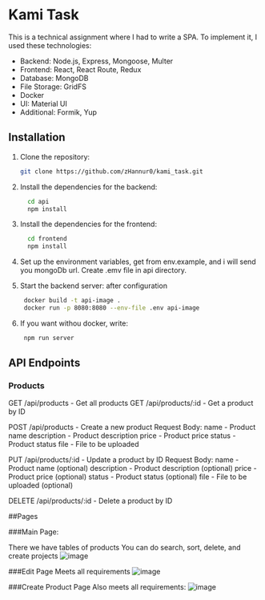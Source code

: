 # Kami Task

This is a technical assignment where I had to write a SPA. To implement it, I used these technologies:

- Backend: Node.js, Express, Mongoose, Multer
- Frontend: React, React Route, Redux
- Database: MongoDB
- File Storage: GridFS
- Docker
- UI: Material UI
- Additional: Formik, Yup

## Installation

1. Clone the repository:
   ```bash
   git clone https://github.com/zHannur0/kami_task.git

2. Install the dependencies for the backend:
   ```bash
     cd api
     npm install

2. Install the dependencies for the frontend:
   ```bash
     cd frontend
     npm install

3. Set up the environment variables, get from env.example, and i will send you mongoDb url. Create .emv file in api directory.

4. Start the backend server: after configuration
   ```bash
    docker build -t api-image . 
    docker run -p 8080:8080 --env-file .env api-image

5. If you want withou docker, write:
      ```bash
       npm run server


## API Endpoints

### Products

GET /api/products - Get all products
GET /api/products/:id - Get a product by ID

POST /api/products - Create a new product
Request Body:
name - Product name
description - Product description
price - Product price
status - Product status
file - File to be uploaded

PUT /api/products/:id - Update a product by ID
Request Body:
name - Product name (optional)
description - Product description (optional)
price - Product price (optional)
status - Product status (optional)
file - File to be uploaded (optional)

DELETE /api/products/:id - Delete a product by ID

##Pages

###Main Page:

There we have tables of products
   You can do search, sort, delete, and create projects
![image](https://github.com/zHannur0/kami_task/assets/94554791/aaa17280-3152-47be-83b9-5d3086f5ee2f)

###Edit Page
Meets all requirements
![image](https://github.com/zHannur0/kami_task/assets/94554791/d46e0770-701d-4c95-aa4a-cd8ab880ac08)

###Create Product Page
Also meets all requirements:
![image](https://github.com/zHannur0/kami_task/assets/94554791/1a0976ac-eb11-4f94-aa38-54f14f544680)





   

   
